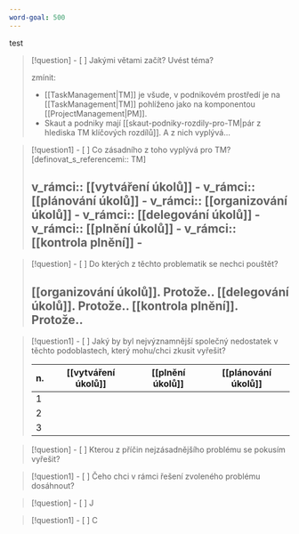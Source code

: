 ```yaml
---
word-goal: 500
---
```


test

> [!question] - [ ] Jakými větami začít? Uvést téma?
> 
> zmínit:
> - [[TaskManagement|TM]] je všude, v podnikovém prostředí je na [[TaskManagement|TM]] pohlíženo jako na komponentou [[ProjectManagement|PM]]. 
> - Skaut a podniky mají [[skaut-podniky-rozdily-pro-TM|pár z hlediska TM klíčových rozdílů]]. A z nich vyplývá...

> [!question1] - [ ] Co zásadního z toho vyplývá pro TM? [definovat_s_referencemi:: TM]
> 
> v_rámci:: [[vytváření úkolů]] -
> v_rámci:: [[plánování úkolů]] -
> v_rámci:: [[organizování úkolů]] -
> v_rámci:: [[delegování úkolů]] -
> v_rámci:: [[plnění úkolů]] -
> v_rámci:: [[kontrola plnění]] -
> ---
> 
> 



> [!question] - [ ] Do kterých z těchto problematik se nechci pouštět?
> 
> [[organizování úkolů]]. Protože.. 
> [[delegování úkolů]]. Protože..
> [[kontrola plnění]]. Protože..
> ---
> 
> 

> [!question1] - [ ] Jaký by byl nejvýznamnější společný nedostatek v těchto podoblastech, který mohu/chci zkusit vyřešit?
> 
> | n.| [[vytváření úkolů]] | [[plnění úkolů]] | [[plánování úkolů]] |
> |----|----|----|----|
> |1||||
> |2||||
> |3||||
> 

> [!question] - [ ] Kterou z příčin nejzásadnějšího problému se pokusím vyřešit?

> [!question1] - [ ] Čeho chci v rámci řešení zvoleného problému dosáhnout?

> [!question] - [ ] J

> [!question1] - [ ] C

